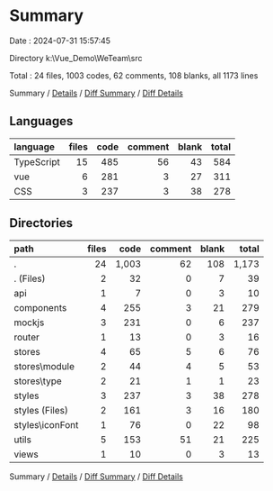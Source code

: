 # Summary

Date : 2024-07-31 15:57:45

Directory k:\\Vue_Demo\\WeTeam\\src

Total : 24 files,  1003 codes, 62 comments, 108 blanks, all 1173 lines

Summary / [Details](details.md) / [Diff Summary](diff.md) / [Diff Details](diff-details.md)

## Languages
| language | files | code | comment | blank | total |
| :--- | ---: | ---: | ---: | ---: | ---: |
| TypeScript | 15 | 485 | 56 | 43 | 584 |
| vue | 6 | 281 | 3 | 27 | 311 |
| CSS | 3 | 237 | 3 | 38 | 278 |

## Directories
| path | files | code | comment | blank | total |
| :--- | ---: | ---: | ---: | ---: | ---: |
| . | 24 | 1,003 | 62 | 108 | 1,173 |
| . (Files) | 2 | 32 | 0 | 7 | 39 |
| api | 1 | 7 | 0 | 3 | 10 |
| components | 4 | 255 | 3 | 21 | 279 |
| mockjs | 3 | 231 | 0 | 6 | 237 |
| router | 1 | 13 | 0 | 3 | 16 |
| stores | 4 | 65 | 5 | 6 | 76 |
| stores\\module | 2 | 44 | 4 | 5 | 53 |
| stores\\type | 2 | 21 | 1 | 1 | 23 |
| styles | 3 | 237 | 3 | 38 | 278 |
| styles (Files) | 2 | 161 | 3 | 16 | 180 |
| styles\\iconFont | 1 | 76 | 0 | 22 | 98 |
| utils | 5 | 153 | 51 | 21 | 225 |
| views | 1 | 10 | 0 | 3 | 13 |

Summary / [Details](details.md) / [Diff Summary](diff.md) / [Diff Details](diff-details.md)